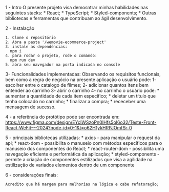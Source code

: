 1 - Intro
  O presente projeto visa demosntrar minhas habilidades nas seguintes stacks:
    * React;
    * TypeScript;
    * Styled-components;
    * Outras bibliotecas e ferramentas que contribuam ao ágil desenvolvimento.

2 - Instalação

    1. Clone o repositório
    2. Abra a pasta '/wemovie-ecommerce-project'
    3. instale as dependências: 
      npm i
    4. para rodar o projeto, rode o comando:
      npm run dev
    5. abra seu navegador na porta indicada no console

3- Funcionalidades implementadas:
  Observando os requisitos funcionais, bem como a regra de negócio na presente aplicação o usuário pode:
    1- escolher entre o catalogo de filmes;
    2- adicionar quantos itens bem entender ao carrinho
    3- abrir o carrinho
    4- no carrinho o usuário pode:
      * aumentar a quantidade de cada item específico;
      * deletar um título que tenha colocado no carrinho;
      * finalizar a compra;
      * receceber uma mensagem de sucesso.

4 - a referência do protótipo pode ser encontrada em: https://www.figma.com/design/EYcIWSzoPn0IHfs5oI6o32/Teste-Front-React-WeFit---2024?node-id=0-1&t=o62H1ykHRPJOmfSr-0

5 - principais bibliotecas utilizadas:
    * axios - para manipular o request da api;
    * react-dom - possibilita o manuseio com métodos específicos para o manuseio dos componentes do React;
    * react-router-dom - possibilita uma navegação eficiente e performática da aplicação;
    * styled-components - permite a criação de componentes estilizados que visa a agilidade na estilização de variados elementos dentro de um componente

6 - considerações finais:
    
    Acredito que há margem para melhorias na lógica e cabe refatoração;

